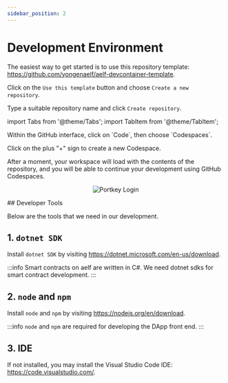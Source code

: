 ```yaml
---
sidebar_position: 2
---
```

# Development Environment

The easiest way to get started is to use this repository template: https://github.com/yongenaelf/aelf-devcontainer-template.

Click on the `Use this template` button and choose `Create a new repository`.

Type a suitable repository name and click `Create repository`.

import Tabs from '@theme/Tabs';
import TabItem from '@theme/TabItem';

<Tabs>
  <TabItem value="codespace" label="Github Codespace" default>
Within the GitHub interface, click on `Code`, then choose `Codespaces`.

Click on the plus "+" sign to create a new Codespace.

After a moment, your workspace will load with the contents of the repository, and you will be able to continue your development using GitHub Codespaces.

<p align="center">
<img src="/img/codespaces.png" alt="Portkey Login" width=""/>
</p>
  </TabItem>
  <TabItem value="local" label="Local Development">
## Developer Tools

Below are the tools that we need in our development.

## 1. `dotnet SDK`

Install `dotnet SDK` by visiting https://dotnet.microsoft.com/en-us/download.

:::info
Smart contracts on aelf are written in C#. We need dotnet sdks for smart contract development.
:::

## 2. `node` and `npm`

Install `node` and `npm` by visiting https://nodejs.org/en/download.


:::info
`node` and `npm` are required for developing the DApp front end.
:::


## 3. IDE

If not installed, you may install the Visual Studio Code IDE: https://code.visualstudio.com/.
  </TabItem>
</Tabs>


